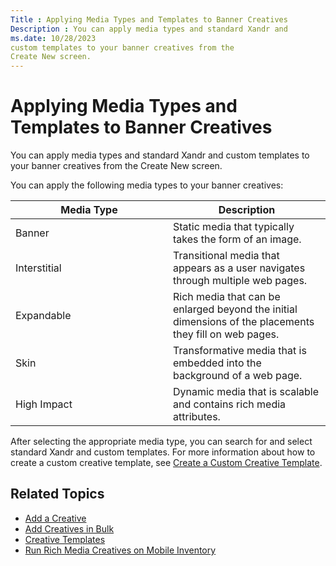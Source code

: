 ```yaml
---
Title : Applying Media Types and Templates to Banner Creatives
Description : You can apply media types and standard Xandr and
ms.date: 10/28/2023
custom templates to your banner creatives from the
Create New screen.
---
```



# Applying Media Types and Templates to Banner Creatives



You can apply media types and standard Xandr and
custom templates to your banner creatives from the
Create New screen.

>

You can apply the following media types to your banner creatives:

<table
id="apply-templates-to-creatives__table_78c97371-3cdf-4873-8c55-0a939ca99329"
class="table frame-all">
<colgroup>
<col style="width: 50%" />
<col style="width: 50%" />
</colgroup>
<thead class="thead">
<tr class="header row">
<th
id="apply-templates-to-creatives__table_78c97371-3cdf-4873-8c55-0a939ca99329__entry__1"
class="entry">Media Type</th>
<th
id="apply-templates-to-creatives__table_78c97371-3cdf-4873-8c55-0a939ca99329__entry__2"
class="entry">Description</th>
</tr>
</thead>
<tbody class="tbody">
<tr class="odd row">
<td class="entry"
headers="apply-templates-to-creatives__table_78c97371-3cdf-4873-8c55-0a939ca99329__entry__1">Banner</td>
<td class="entry"
headers="apply-templates-to-creatives__table_78c97371-3cdf-4873-8c55-0a939ca99329__entry__2">Static
media that typically takes the form of an image.</td>
</tr>
<tr class="even row">
<td class="entry"
headers="apply-templates-to-creatives__table_78c97371-3cdf-4873-8c55-0a939ca99329__entry__1">Interstitial</td>
<td class="entry"
headers="apply-templates-to-creatives__table_78c97371-3cdf-4873-8c55-0a939ca99329__entry__2">Transitional
media that appears as a user navigates through multiple web pages.</td>
</tr>
<tr class="odd row">
<td class="entry"
headers="apply-templates-to-creatives__table_78c97371-3cdf-4873-8c55-0a939ca99329__entry__1">Expandable</td>
<td class="entry"
headers="apply-templates-to-creatives__table_78c97371-3cdf-4873-8c55-0a939ca99329__entry__2">Rich
media that can be enlarged beyond the initial dimensions of the
placements they fill on web pages.</td>
</tr>
<tr class="even row">
<td class="entry"
headers="apply-templates-to-creatives__table_78c97371-3cdf-4873-8c55-0a939ca99329__entry__1">Skin</td>
<td class="entry"
headers="apply-templates-to-creatives__table_78c97371-3cdf-4873-8c55-0a939ca99329__entry__2">Transformative
media that is embedded into the background of a web page.</td>
</tr>
<tr class="odd row">
<td class="entry"
headers="apply-templates-to-creatives__table_78c97371-3cdf-4873-8c55-0a939ca99329__entry__1">High
Impact</td>
<td class="entry"
headers="apply-templates-to-creatives__table_78c97371-3cdf-4873-8c55-0a939ca99329__entry__2">Dynamic
media that is scalable and contains rich media attributes.</td>
</tr>
</tbody>
</table>



After selecting the appropriate media type, you can search for and
select standard Xandr and custom templates. For
more information about how to create a custom creative template, see
<a href="create-a-custom-creative-template.md" class="xref"
title="You can create a new custom creative template from scratch at any time.">Create
a Custom Creative Template</a>.

>

## Related Topics

- <a href="add-a-creative.md" class="xref"
  title="You can add a creative by either uploading a spreadsheet or the creative files directly from your computer. Only secure content is supported.">Add
  a Creative</a>
- <a href="add-creatives-in-bulk.md" class="xref"
  title="You can add multiple third-party, hosted, and native creatives to the Creative Manager simultaneously by either uploading a spreadsheet or the creative files directly from your computer. Only secure content is supported.">Add
  Creatives in Bulk</a>
- <a href="creative-templates.md" class="xref"
  title="If you want to customize the way creatives render, you can create your own templates from scratch, or you can copy Xandr standard templates and modify them to fit your needs.">Creative
  Templates</a>
- <a href="run-rich-media-creatives-on-mobile-inventory.md"
  class="xref">Run Rich Media Creatives on Mobile Inventory</a>






